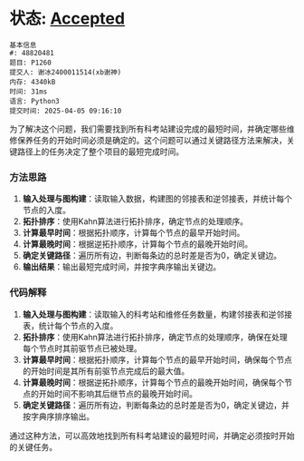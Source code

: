# 状态: [Accepted](http://dsbpython.openjudge.cn/dspythonbook/P1260/)

```
基本信息
#: 48820481
题目: P1260
提交人: 谢冰2400011514(xb谢神)
内存: 4340kB
时间: 31ms
语言: Python3
提交时间: 2025-04-05 09:16:10
```

为了解决这个问题，我们需要找到所有科考站建设完成的最短时间，并确定哪些维修保养任务的开始时间必须是确定的。这个问题可以通过关键路径方法来解决，关键路径上的任务决定了整个项目的最短完成时间。

### 方法思路
1. **输入处理与图构建**：读取输入数据，构建图的邻接表和逆邻接表，并统计每个节点的入度。
2. **拓扑排序**：使用Kahn算法进行拓扑排序，确定节点的处理顺序。
3. **计算最早时间**：根据拓扑顺序，计算每个节点的最早开始时间。
4. **计算最晚时间**：根据逆拓扑顺序，计算每个节点的最晚开始时间。
5. **确定关键路径**：遍历所有边，判断每条边的总时差是否为0，确定关键边。
6. **输出结果**：输出最短完成时间，并按字典序输出关键边。

### 代码解释
1. **输入处理与图构建**：读取输入的科考站和维修任务数量，构建邻接表和逆邻接表，统计每个节点的入度。
2. **拓扑排序**：使用Kahn算法进行拓扑排序，确定节点的处理顺序，确保在处理每个节点时其前驱节点已被处理。
3. **计算最早时间**：根据拓扑顺序，计算每个节点的最早开始时间，确保每个节点的开始时间是其所有前驱节点完成后的最大值。
4. **计算最晚时间**：根据逆拓扑顺序，计算每个节点的最晚开始时间，确保每个节点的开始时间不影响其后继节点的最晚开始时间。
5. **确定关键路径**：遍历所有边，判断每条边的总时差是否为0，确定关键边，并按字典序排序输出。

通过这种方法，可以高效地找到所有科考站建设的最短时间，并确定必须按时开始的关键任务。